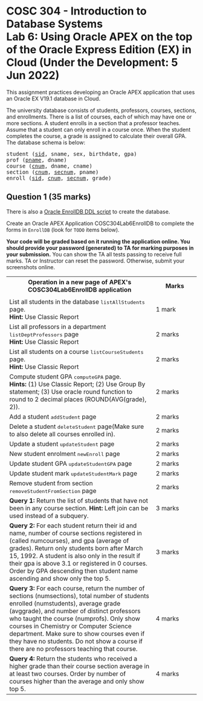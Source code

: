 # COSC 304 - Introduction to Database Systems<br>Lab 6: Using Oracle APEX on the top of the Oracle Express Edition (EX) in Cloud (Under the Development: 5 Jun 2022)

This assignment practices developing an Oracle APEX application that uses an Oracle EX V19.1 database in Cloud.

The university database consists of students, professors, courses, sections, and enrollments. There is a list of courses, each of which may have one or more sections. A student enrolls in a section that a professor teaches. Assume that a student can only enroll in a course once. When the student completes the course, a grade is assigned to calculate their overall GPA. The database schema is below:

<pre>
student (<u>sid</u>, sname, sex, birthdate, gpa)
prof (<u>pname</u>, dname)
course (<u>cnum</u>, dname, cname)
section (<u>cnum</u>, <u>secnum</u>, pname)
enroll (<u>sid</u>, <u>cnum</u>, <u>secnum</u>, grade)
</pre>

## Question 1 (35 marks)

There is also a [Oracle EnrollDB DDL script](COSC304APEXlab6code/COSC304L6APEXuniversity.ddl) to create the database.

Create an Oracle APEX Application COSC304Lab6EnrollDB to complete the forms in `EnrollDB` (look for `TODO` items below).

**Your code will be graded based on it running the application online. You should provide your password (generated) to TA for marking purposes in your submission.** You can show the TA all tests passing to receive full marks. TA or Instructor can reset the password. Otherwise, submit your screenshots online.

<table>
<tr><th>Operation in a new page of APEX's COSC304Lab6EnrollDB application</th>														<th width="100">Marks</th></tr>
<tr><td>
<tr><td>List all students in the database <tt>listAllStudents</tt> page.<br> <b>Hint:</b> Use Classic Report</td>			<td> 1 mark</td></tr>
<tr><td>List all professors in a department <tt>listDeptProfessors</tt> page <br> <b>Hint:</b> Use Classic Report</td>		<td>2 marks</td></tr>
<tr><td>List all students on a course <tt>listCourseStudents</tt> page. <br> <b>Hint:</b> Use Classic Report</td>			<td> 2 marks</td></tr>
<tr><td>Compute student GPA <tt>computeGPA</tt> page. <br> <b>Hints:</b> (1) Use Classic Report; (2) Use Group By statement; (3) Use oracle round function to round to 2 decimal places (ROUND(AVG(grade), 2)). </td>								<td>2 marks</td></tr>
<tr><td>Add a student <tt>addStudent</tt> page</td>									<td>2 marks</td></tr>
<tr><td>Delete a student <tt>deleteStudent</tt>  page(Make sure to also delete all courses enrolled in).</td>	<td>2 marks </td></tr>
<tr><td>Update a student <tt>updateStudent</tt> page</td>								<td>2 marks</td></tr>
<tr><td>New student enrolment <tt>newEnroll</tt> page</td>								<td>2 marks</td></tr>
<tr><td>Update student GPA <tt>updateStudentGPA</tt> page</td>							<td>2 marks</td></tr>
<tr><td>Update student mark <tt>updateStudentMark</tt> page</td>						<td>2 marks</td></tr>
<tr><td>Remove student from section <tt>removeStudentFromSection</tt> page</td>		<td>2 marks</td></tr>
<tr><td><strong>Query 1:</strong> Return the list of students that have not been in any course section. <strong>Hint:</strong> Left join can be used instead of a subquery.</td>	<td>3 marks</td</tr>
<tr><td><strong>Query 2:</strong> For each student return their id and name, number of course sections registered in (called numcourses), and gpa (average of grades). Return only students born after March 15, 1992. A student is also only in the result if their gpa is above 3.1 or registered in 0 courses. Order by GPA descending then student name ascending and show only the top 5.</td><td>3 marks</td></tr>
<tr><td><strong>Query 3:</strong> For each course, return the number of sections (numsections), total number of students enrolled (numstudents), average grade (avggrade), and number of distinct professors who taught the course (numprofs). Only show courses in Chemistry or Computer Science department. Make sure to show courses even if they have no students. Do not show a course if there are no professors teaching that course.</td><td>4 marks</td></tr>
<tr><td><strong>Query 4:</strong> Return the students who received a higher grade than their course section average in at least two courses. Order by number of courses higher than the average and only show top 5.</td><td>4 marks</td></tr>
</table>


